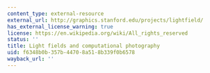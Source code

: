 ```yaml
---
content_type: external-resource
external_url: http://graphics.stanford.edu/projects/lightfield/
has_external_license_warning: true
license: https://en.wikipedia.org/wiki/All_rights_reserved
status: ''
title: Light fields and computational photography
uid: f6348b0b-357b-4470-8a51-8b339f0b6578
wayback_url: ''
---
```

